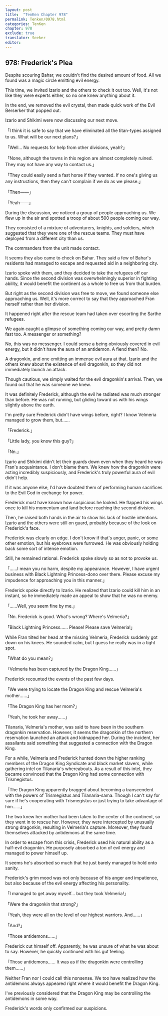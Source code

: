 ```yaml
---
layout: post
title:  "TenKen Chapter 978"
permalink: Tenken/0978.html
categories: TenKen
chapter: 978
exclude: true
translator: Seeker
editor: 
---
```

<h2>978: Frederick's Plea</h2>

Despite scouring Bahar, we couldn't find the desired amount of food. All we found was a magic circle emitting evil energy.

This time, we invited Izario and the others to check it out too. Well, it's not like they were experts either, so no one knew anything about it.

In the end, we removed the evil crystal, then made quick work of the Evil Berserker that popped out.

Izario and Shikimi were now discussing our next move.

「I think it is safe to say that we have eliminated all the titan-types assigned to us. What will be our next plans?」

「Well… No requests for help from other divisions, yeah?」

「None, although the towns in this region are almost completely ruined. They may not have any way to contact us.」

「They could easily send a fast horse if they wanted. If no one's giving us any instructions, then they can't complain if we do as we please.」

「Then――」

「Yeah――」

During the discussion, we noticed a group of people approaching us. We flew up in the air and spotted a troop of about 500 people coming our way.

They consisted of a mixture of adventurers, knights, and soldiers, which suggested that they were one of the rescue teams. They must have deployed from a different city than us.

The commanders from the unit made contact.

It seems they also came to check on Bahar. They said a few of Bahar's residents had managed to escape and requested aid in a neighboring city.

Izario spoke with them, and they decided to take the refugees off our hands. Since the second division was overwhelmingly superior in fighting ability, it would benefit the continent as a whole to free us from that burden.

But right as the second division was free to move, we found someone else approaching us. Well, it's more correct to say that they approached Fran herself rather than her division.

It happened right after the rescue team had taken over escorting the Sarthe refugees.

We again caught a glimpse of something coming our way, and pretty damn fast too. A messenger or something?

No, this was no messenger. I could sense a being obviously covered in evil energy, but it didn't have the aura of an antidemon. A fiend then? No.

A dragonkin, and one emitting an immense evil aura at that. Izario and the others knew about the existence of evil dragonkin, so they did not immediately launch an attack.

Though cautious, we simply waited for the evil dragonkin's arrival. Then, we found out that he was someone we knew.

It was definitely Frederick, although the evil he radiated was much stronger than before. He was not running, but gliding toward us with his wings slightly above the earth.

I'm pretty sure Frederick didn't have wings before, right? I know Velmeria managed to grow them, but……

「Frederick.」

「Little lady, you know this guy?」

「Nn.」

Izario and Shikimi didn't let their guards down even when they heard he was Fran's acquaintance. I don't blame them. We knew how the dragonkin were acting incredibly suspiciously, and Frederick's truly powerful aura of evil didn't help.

If it was anyone else, I'd have doubted them of performing human sacrifices to the Evil God in exchange for power.

Frederick must have known how suspicious he looked. He flapped his wings once to kill his momentum and land before reaching the second division.

Then, he raised both hands in the air to show his lack of hostile intentions. Izario and the others were still on guard, probably because of the look on Frederick's face.

Frederick was clearly on edge. I don't know if that's anger, panic, or some other emotion, but his eyebrows were furrowed. He was obviously holding back some sort of intense emotion.

Still, he remained rational. Frederick spoke slowly so as not to provoke us.

「……I mean you no harm, despite my appearance. However, I have urgent business with Black Lightning Princess-dono over there. Please excuse my impudence for approaching you in this manner.」

Frederick spoke directly to Izario. He realized that Izario could kill him in an instant, so he immediately made an appeal to show that he was no enemy.

「……Well, you seem fine by me.」

「Nn. Frederick is good. What's wrong? Where's Velmeria?」

「Black Lightning Princess…… Please! Please save Velmeria!」

While Fran tilted her head at the missing Velmeria, Frederick suddenly got down on his knees. He sounded calm, but I guess he really was in a tight spot.

「What do you mean?」

「Velmeria has been captured by the Dragon King……」

Frederick recounted the events of the past few days.

「We were trying to locate the Dragon King and rescue Velmeria's mother……」

「The Dragon King has her mom?」

「Yeah, he took her away……」

Tilanaria, Velmeria's mother, was said to have been in the southern dragonkin reservation. However, it seems the dragonkin of the northern reservation launched an attack and kidnapped her. During the incident, her assailants said something that suggested a connection with the Dragon King.

For a while, Velmeria and Frederick hunted down the higher ranking members of the Dragon King Syndicate and black market slavers, while gathering intel on Tilanaria's whereabouts. As a result of this intel, they became convinced that the Dragon King had some connection with Trismegistus.

「The Dragon King apparently bragged about becoming a transcendent with the powers of Trismegistus and Tilanaria-sama. Though I can't say for sure if he's cooperating with Trismegistus or just trying to take advantage of him……」

The two knew her mother had been taken to the center of the continent, so they went in to rescue her. However, they were intercepted by unusually strong dragonkin, resulting in Velmeria's capture. Moreover, they found themselves attacked by antidemons at the same time.

In order to escape from this crisis, Frederick used his natural ability as a half-evil dragonkin. He purposely absorbed a ton of evil energy and managed to power himself up.

It seems he's absorbed so much that he just barely managed to hold onto sanity.

Frederick's grim mood was not only because of his anger and impatience, but also because of the evil energy affecting his personality.

「I managed to get away myself… but they took Velmeria!」

「Were the dragonkin that strong?」

「Yeah, they were all on the level of our highest warriors. And……」

「And?」

「Those antidemons……」

Frederick cut himself off. Apparently, he was unsure of what he was about to say. However, he quickly continued with his gut feeling.

「Those antidemons…… It was as if the dragonkin were controlling them……」

Neither Fran nor I could call this nonsense. We too have realized how the antidemons always appeared right where it would benefit the Dragon King.

I've previously considered that the Dragon King may be controlling the antidemons in some way.

Frederick's words only confirmed our suspicions.



